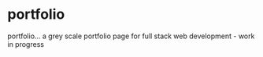 # portfolio
portfolio... a grey scale portfolio page for full stack web development - work in progress

